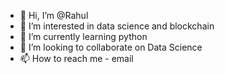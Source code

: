 - 👋 Hi, I’m @Rahul
- 👀 I’m interested in data science and blockchain
- 🌱 I’m currently learning python  
- 💞️ I’m looking to collaborate on Data Science
- 📫 How to reach me - email

<!---
RahulSunny1209/RahulSunny1209 is a ✨ special ✨ repository because its `README.md` (this file) appears on your GitHub profile.
You can click the Preview link to take a look at your changes.
--->
